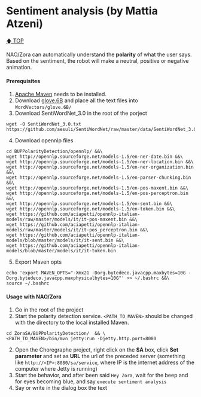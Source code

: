 # Sentiment analysis (by Mattia Atzeni)
[🡅 TOP](#zaga)

NAO/Zora can automatically understand the **polarity** of what the user says. Based on the sentiment, the robot will make a neutral, positive or negative animation.

#### Prerequisites
1. [Apache Maven](https://maven.apache.org/download.cgi)  needs to be installed.
1. Download [glove.6B](http://nlp.stanford.edu/data/glove.6B.zip) and place all the text files into `WordVectors/glove.6B/`
1. Download SentiWordNet_3.0 in the root of the porject
```
wget -O SentiWordNet_3.0.txt https://github.com/aesuli/SentiWordNet/raw/master/data/SentiWordNet_3.0.0.txt
```
4. Download opennlp files
```
cd BUPPolarityDetection/opennlp/ &&\
wget http://opennlp.sourceforge.net/models-1.5/en-ner-date.bin &&\
wget http://opennlp.sourceforge.net/models-1.5/en-ner-location.bin &&\
wget http://opennlp.sourceforge.net/models-1.5/en-ner-organization.bin &&\
wget http://opennlp.sourceforge.net/models-1.5/en-parser-chunking.bin &&\
wget http://opennlp.sourceforge.net/models-1.5/en-pos-maxent.bin &&\
wget http://opennlp.sourceforge.net/models-1.5/en-pos-perceptron.bin &&\
wget http://opennlp.sourceforge.net/models-1.5/en-sent.bin &&\
wget http://opennlp.sourceforge.net/models-1.5/en-token.bin &&\
wget https://github.com/aciapetti/opennlp-italian-models/raw/master/models/it/it-pos-maxent.bin &&\
wget https://github.com/aciapetti/opennlp-italian-models/raw/master/models/it/it-pos_perceptron.bin &&\
wget https://github.com/aciapetti/opennlp-italian-models/blob/master/models/it/it-sent.bin &&\
wget https://github.com/aciapetti/opennlp-italian-models/blob/master/models/it/it-token.bin
```
5. Export Maven opts
```
echo 'export MAVEN_OPTS="-Xmx2G -Dorg.bytedeco.javacpp.maxbytes=10G -Dorg.bytedeco.javacpp.maxphysicalbytes=10G"' >> ~/.bashrc &&\
source ~/.bashrc
```

#### Usage with NAO/Zora
1. Go in the root of the project
1. Start the polarity detection service. `<PATH_TO_MAVEN>` should be changed with the directory to the local installed Maven.
```
cd ZoraSA/BUPPolarityDetection/  && \
<PATH_TO_MAVEN>/bin/mvn jetty:run -Djetty.http.port=8080
```
2.  Open the Choregraphe project, right click on the **SA** box, click **Set parameter** and set as **URL** the url of the preceded server (something like `http://<IP>:8080/sa/service`, where IP is the internet address of the computer where Jetty is running)
1.  Start the behavior, and after been said `Hey Zora`, wait for the beep and for eyes becoming blue, and say `execute sentiment analysis`
1.  Say or write in the dialog box the text